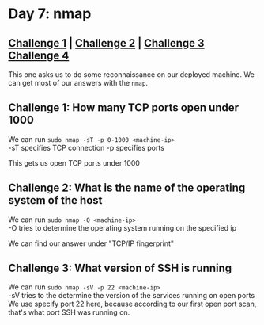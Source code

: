 # Day 7: nmap

## [Challenge 1](#challenge-1-how-many-tcp-ports-open-under-1000) | [Challenge 2](#challenge-2-what-is-the-name-of-the-operating-system-of-the-host) | [Challenge 3](#challenge-3-what-version-of-ssh-is-running) [Challenge 4](#challenge-4-finding-mcinventorys-christmas-request)

This one asks us to do some reconnaissance on our deployed machine. We can get most of our answers with the `nmap`.

## Challenge 1: How many TCP ports open under 1000

We can run `sudo nmap -sT -p 0-1000 <machine-ip>`\
-sT specifies TCP connection
-p specifies ports

This gets us open TCP ports under 1000

## Challenge 2: What is the name of the operating system of the host

We can run `sudo nmap -O <machine-ip>`\
-O tries to determine the operating system running on the specified ip

We can find our answer under "TCP/IP fingerprint"

## Challenge 3: What version of SSH is running

We can run `sudo nmap -sV -p 22 <machine-ip>`\
-sV tries to the determine the version of the services running on open ports\
We use specify port 22 here, because according to our first open port scan, that's what port SSH was running on.

